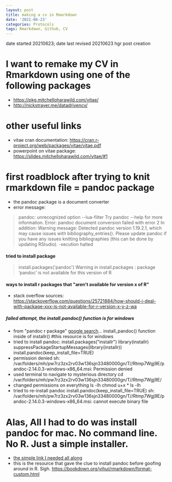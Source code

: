 ```yaml
---
layout: post
title: making a cv in Rmarkdown
date: '2021-06-23'
categories: Protocols
tags: Rmarkdown, Github, CV
---
```


date started 20210623;
date last revised 20210623 hgr post creation

# I want to remake my CV in Rmarkdown using one of the following packages
- https://pkg.mitchelloharawild.com/vitae/
- http://nickstrayer.me/datadrivencv/

# other useful links
- vitae cran documentation: https://cran.r-project.org/web/packages/vitae/vitae.pdf
- powerpoint on vitae package: https://slides.mitchelloharawild.com/vitae/#1

# first roadblock after trying to knit rmarkdown file = pandoc package
- the pandoc package is a document converter
- error message:
>pandoc: unrecognized option --lua-filter
Try pandoc --help for more information.
Error: pandoc document conversion failed with error 2
In addition: Warning message:
Detected pandoc version 1.19.2.1, which may cause issues with bibliography_entries().
Please update pandoc if you have any issues knitting bibliographies (this can be done by updating RStudio).
-xecution halted

#### tried to install package
> install.packages('pandoc')
>Warning in install.packages : package ‘pandoc’ is not available for this version of R

#### ways to install r packages that "aren't available for version x of R"
- stack overflow sources: https://stackoverflow.com/questions/25721884/how-should-i-deal-with-package-xxx-is-not-available-for-r-version-x-y-z-wa

##### failed attempt, the install.pandoc() function is for windows
- from "pandoc r package" [google search](https://rdrr.io/cran/installr/man/install.pandoc.html)... install_pandoc() function inside of installr() #this resource is for windows
- tried to install pandoc:
  install.packages("installr")
  library(installr)
  suppressPackageStartupMessages(library(installr))
  install.pandoc(keep_install_file=TRUE)
- permission denied
  sh: /var/folders/mh/pw7rz3zx2rv03w136sjn33480000gn/T//Rtmp7Wgj9E/pandoc-2.14.0.3-windows-x86_64.msi: Permission denied
- used terminal to navigate to mysterious directory
  cd /var/folders/mh/pw7rz3zx2rv03w136sjn33480000gn/T//Rtmp7Wgj9E/
- changed permissions on everything
  ls -lh
  chmod u+x *
  ls -lh
- tried to re-install pandoc
  install.pandoc(keep_install_file=TRUE)
  sh: /var/folders/mh/pw7rz3zx2rv03w136sjn33480000gn/T//Rtmp7Wgj9E/pandoc-2.14.0.3-windows-x86_64.msi: cannot execute binary file

# Alas, All I had to do was install pandoc for mac. No command line. No R. Just a simple installer.
- [the simple link I needed all along](https://pandoc.org/installing.html)
- this is the resource that gave the clue to install pandoc before goofing around in R. Sigh. https://bookdown.org/yihui/rmarkdown/format-custom.html
